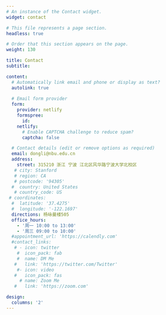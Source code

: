 ```yaml
---
# An instance of the Contact widget.
widget: contact

# This file represents a page section.
headless: true

# Order that this section appears on the page.
weight: 130

title: Contact
subtitle:

content:
  # Automatically link email and phone or display as text?
  autolink: true
  
  # Email form provider
  form:
    provider: netlify
    formspree:
      id:
    netlify:
      # Enable CAPTCHA challenge to reduce spam?
      captcha: false

  # Contact details (edit or remove options as required)
  email: dongli@nbu.edu.cn
  address:
    street: 315210 浙江 宁波 江北区风华路宁波大学北校区
   # city: Stanford
   # region: CA
   # postcode: '94305'
  #  country: United States
   # country_code: US
 # coordinates:
  #  latitude: '37.4275'
  #  longitude: '-122.1697'
  directions: 杨咏曼楼505
  office_hours:
    - '周一 10:00 to 13:00'
    - '周三 09:00 to 10:00'
  #appointment_url: 'https://calendly.com'
  #contact_links:
   # - icon: twitter
    #  icon_pack: fab
    #  name: DM Me
   #   link: 'https://twitter.com/Twitter'
    #- icon: video
   #   icon_pack: fas
     # name: Zoom Me
   #   link: 'https://zoom.com'

design:
  columns: '2'
---
```

